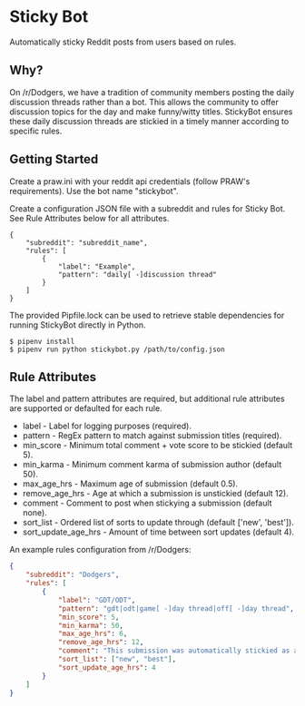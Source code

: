 # Sticky Bot

Automatically sticky Reddit posts from users based on rules.

## Why?

On /r/Dodgers, we have a tradition of community members posting the daily discussion threads rather than a bot. This allows the community to offer discussion topics for the day and make funny/witty titles. StickyBot ensures these daily discussion threads are stickied in a timely manner according to specific rules.

## Getting Started

Create a praw.ini with your reddit api credentials (follow PRAW's requirements). Use the bot name "stickybot".

Create a configuration JSON file with a subreddit and rules for Sticky Bot. See Rule Attributes below for all attributes.

```
{
    "subreddit": "subreddit_name",
    "rules": [
        {
            "label": "Example",
            "pattern": "daily[ -]discussion thread"
        }
    ]
}
```

The provided Pipfile.lock can be used to retrieve stable dependencies for running StickyBot directly in Python.

```
$ pipenv install
$ pipenv run python stickybot.py /path/to/config.json
```

## Rule Attributes

The label and pattern attributes are required, but additional rule attributes are supported or defaulted for each rule.

* label - Label for logging purposes (required).
* pattern - RegEx pattern to match against submission titles (required).
* min_score - Minimum total comment + vote score to be stickied (default 5).
* min_karma - Minimum comment karma of submission author (default 50).
* max_age_hrs - Maximum age of submission (default 0.5).
* remove_age_hrs - Age at which a submission is unstickied (default 12).
* comment - Comment to post when stickying a submission (default none).
* sort_list - Ordered list of sorts to update through (default ['new', 'best']).
* sort_update_age_hrs - Amount of time between sort updates (default 4).

An example rules configuration from /r/Dodgers:
```json
{
    "subreddit": "Dodgers",
    "rules": [
        {
            "label": "GDT/ODT",
            "pattern": "gdt|odt|game[ -]day thread|off[ -]day thread",
            "min_score": 5,
            "min_karma": 50,
            "max_age_hrs": 6,
            "remove_age_hrs": 12,
            "comment": "This submission was automatically stickied as a Game Day or Off-Day Thread.",
            "sort_list": ["new", "best"],
            "sort_update_age_hrs": 4
        }
    ]
}
```
